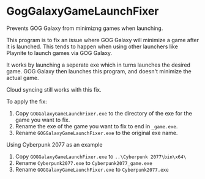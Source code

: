 # GogGalaxyGameLaunchFixer
 Prevents GOG Galaxy from minimizng games when launching.

This program is to fix an issue where GOG Galaxy will minimize a game after it is launched. This tends to happen when using other launchers like Playnite to launch games via GOG Galaxy.

It works by launching a seperate exe which in turns launches the desired game. GOG Galaxy then launches this program, and doesn't minimize the actual game.

Cloud syncing still works with this fix.

To apply the fix:

1. Copy `GOGGalaxyGameLaunchFixer.exe` to the directory of the exe for the game you want to fix.
2. Rename the exe of the game you want to fix to end in `_game.exe`. 
3. Rename `GOGGalaxyGameLaunchFixer.exe` to the original exe name.

Using Cyberpunk 2077 as an example

1. Copy `GOGGalaxyGameLaunchFixer.exe` to `..\Cyberpunk 2077\bin\x64\`
2. Rename `Cyberpunk2077.exe` to `Cyberpunk2077_game.exe`
3. Rename `GOGGalaxyGameLaunchFixer.exe` to `Cyberpunk2077.exe`

